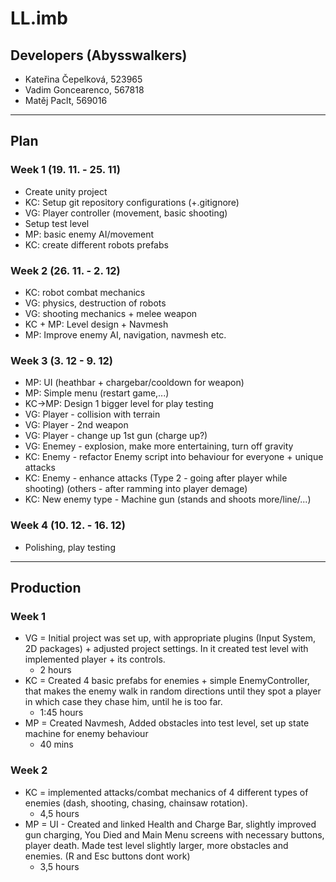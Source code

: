 # LL.imb

## Developers (Abysswalkers)
* Kateřina Čepelková, 523965
* Vadim Goncearenco, 567818
* Matěj Paclt, 569016

---

## Plan


### Week 1 (19. 11. - 25. 11)
* Create unity project
* KC: Setup git repository configurations (+.gitignore)
* VG: Player controller (movement, basic shooting)
* Setup test level
* MP: basic enemy AI/movement
* KC: create different robots prefabs

### Week 2 (26. 11. - 2. 12)
* KC: robot combat mechanics
* VG: physics, destruction of robots
* VG: shooting mechanics + melee weapon
* KC + MP: Level design + Navmesh
* MP: Improve enemy AI, navigation, navmesh etc.

### Week 3 (3. 12 - 9. 12)
* MP: UI (heathbar + chargebar/cooldown for weapon)
* MP: Simple menu (restart game,...)
* KC->MP: Design 1 bigger level for play testing
* VG: Player - collision with terrain
* VG: Player - 2nd weapon
* VG: Player - change up 1st gun (charge up?)
* VG: Enemey - explosion, make more entertaining, turn off gravity
* KC: Enemy - refactor Enemy script into behaviour for everyone + unique attacks
* KC: Enemy - enhance attacks (Type 2 - going after player while shooting) (others - after ramming into player demage)
* KC: New enemy type - Machine gun (stands and shoots more/line/...)

### Week 4 (10. 12. - 16. 12)
* Polishing, play testing

---

## Production


### Week 1
* VG = Initial project was set up, with appropriate plugins (Input System, 2D packages) + adjusted project settings. In it created test level with implemented player + its controls.
	- 2 hours
* KC = Created 4 basic prefabs for enemies + simple EnemyController, that makes the enemy walk in random directions until they spot a player in which case they chase him, until he is too far.
	- 1:45 hours
* MP = Created Navmesh, Added obstacles into test level, set up state machine for enemy behaviour
	- 40 mins	

### Week 2
* KC = implemented attacks/combat mechanics of 4 different types of enemies (dash, shooting, chasing, chainsaw rotation).
	- 4,5 hours
* MP = UI - Created and linked Health and Charge Bar, slightly improved gun charging, You Died and Main Menu screens with necessary buttons, player death. Made test level slightly larger, more obstacles and enemies. (R and Esc buttons dont work)
	- 3,5 hours